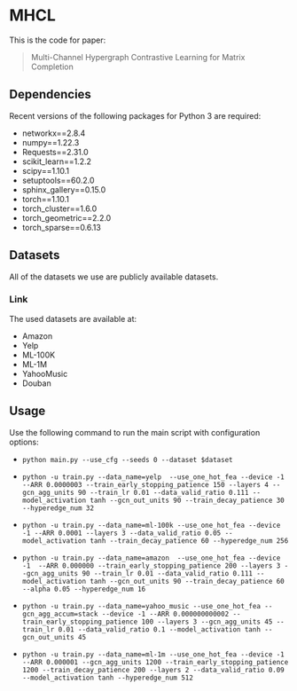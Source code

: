 # MHCL

This is the code for paper:
> Multi-Channel Hypergraph Contrastive Learning for Matrix Completion

## Dependencies
Recent versions of the following packages for Python 3 are required:
* networkx==2.8.4
* numpy==1.22.3
* Requests==2.31.0
* scikit_learn==1.2.2
* scipy==1.10.1
* setuptools==60.2.0
* sphinx_gallery==0.15.0
* torch==1.10.1
* torch_cluster==1.6.0
* torch_geometric==2.2.0
* torch_sparse==0.6.13

## Datasets
All of the datasets we use are publicly available datasets.
### Link
The used datasets are available at:
* Amazon 
* Yelp 
* ML-100K 
* ML-1M
* YahooMusic
* Douban

## Usage
Use the following command to run the main script with configuration options:

* `python main.py --use_cfg --seeds 0 --dataset $dataset`


* `python -u train.py --data_name=yelp  --use_one_hot_fea --device -1  --ARR 0.0000003 --train_early_stopping_patience 150 --layers 4 --gcn_agg_units 90 --train_lr 0.01 --data_valid_ratio 0.111 --model_activation tanh --gcn_out_units 90 --train_decay_patience 30 --hyperedge_num 32`

* `python -u train.py --data_name=ml-100k --use_one_hot_fea --device -1 --ARR 0.0001 --layers 3 --data_valid_ratio 0.05 --model_activation tanh --train_decay_patience 60 --hyperedge_num 256`

* `python -u train.py --data_name=amazon  --use_one_hot_fea --device -1  --ARR 0.000000 --train_early_stopping_patience 200 --layers 3 --gcn_agg_units 90 --train_lr 0.01 --data_valid_ratio 0.111 --model_activation tanh --gcn_out_units 90 --train_decay_patience 60 --alpha 0.05 --hyperedge_num 16`

* `python -u train.py --data_name=yahoo_music --use_one_hot_fea --gcn_agg_accum=stack --device -1 --ARR 0.000000000002 --train_early_stopping_patience 100 --layers 3 --gcn_agg_units 45 --train_lr 0.01 --data_valid_ratio 0.1 --model_activation tanh --gcn_out_units 45`

* `python -u train.py --data_name=ml-1m --use_one_hot_fea --device -1 --ARR 0.000001 --gcn_agg_units 1200 --train_early_stopping_patience 1200 --train_decay_patience 200 --layers 2 --data_valid_ratio 0.09 --model_activation tanh --hyperedge_num 512`


